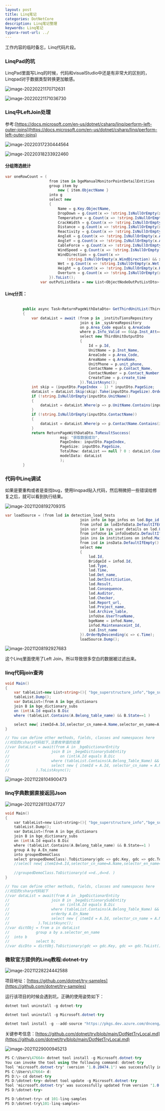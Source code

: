 ```yaml
---
layout: post
title: Linq笔记
categories: DotNetCore
description: Linq笔记整理
keywords: Linq笔记
typora-root-url: ../
---
```

工作内容的临时备忘，Linq代码片段。

### LinqPad的坑

LinqPad里面写Linq的时候，代码和visualStudio中还是有非常大的区别的，Linqpad对于数据类型转换更加敏感。

![image-20220221170712631](/images/posts/image-20220221170712631.png)



![image-20220221171036730](/images/posts/image-20220221171036730.png)



### Linq中LeftJoin处理

参考:[https://docs.microsoft.com/en-us/dotnet/csharp/linq/perform-left-outer-joins](https://docs.microsoft.com/en-us/dotnet/csharp/linq/perform-left-outer-joins)

![image-20220317230444564](/images/posts/image-20220317230444564.png)

![image-20220318233922460](/images/posts/image-20220318233922460.png)

#### 分组筛选统计

```c#
var oneRowCount = (
                    from item in bgeManualMonitorPointDetailEntities
                    group item by
                        new { item.ObjectName }
                    into g
                    select new
                    {
                        Name = g.Key.ObjectName,
                        DropDown = g.Count(x => !string.IsNullOrEmpty(x.DropDown) && x.DropDown != Activated),
                        Temperature = g.Count(x => !string.IsNullOrEmpty(x.Temperature) && x.Temperature != Activated),
                        CrackWidth = g.Count(x => !string.IsNullOrEmpty(x.CrackWidth) && x.CrackWidth != Activated),
                        Distance = g.Count(x => !string.IsNullOrEmpty(x.Distance) && x.Distance != Activated),
                        Reactivity = g.Count(x => !string.IsNullOrEmpty(x.Reactivity) && x.Reactivity != Activated),
                        AngleX = g.Count(x => !string.IsNullOrEmpty(x.AngleX) && x.AngleX != Activated),
                        AngleY = g.Count(x => !string.IsNullOrEmpty(x.AngleY) && x.AngleY != Activated),
                        CableForce = g.Count(x => !string.IsNullOrEmpty(x.CableForce) && x.CableForce != Activated),
                        WindSpeed = g.Count(x => !string.IsNullOrEmpty(x.WindSpeed) && x.WindSpeed != Activated),
                        WindDirection = g.Count(x =>
                            !string.IsNullOrEmpty(x.WindDirection) && x.WindDirection != Activated),
                        Wet = g.Count(x => !string.IsNullOrEmpty(x.Wet) && x.Wet != Activated),
                        Height = g.Count(x => !string.IsNullOrEmpty(x.Height) && x.Height != Activated),
                        Overturn = g.Count(x => !string.IsNullOrEmpty(x.Overturn) && x.Overturn != Activated),
                    }).ToList();
                var outPutListData = new List<ObjectNodeOutPutListDto>();
```



#### Linq分页：

```c#

        public async Task<ReturnPageWithDataDto> GetThirdUnitList(ThirdUnitInputDto inputDto)
        {
            var dataList = await (from p in _instituTionsRepository
                                  join q in _sysAreaRepository
                                  on p.Area_Code equals q.AreaCode
                                  where p.Info_Valid == 0&&p.Inst_Att==6
                                  select new ThirdUnitOutputDto
                                  {
                                      Id = p.Id,
                                      UnitName = p.Inst_Name,
                                      AreaCode = p.Area_Code,
                                      AreaName = q.AreaName,
                                      UnitPhone = p.unit_phone,
                                      ContactName = p.Contact_Name,
                                      ContactNumber = p.Contact_Number,
                                      CreateTime = p.create_time
                                  }).ToListAsync();
            int skip = (inputDto.PageIndex - 1) * inputDto.PageSize;
            dataList = dataList.Skip(skip).Take(inputDto.PageSize).OrderByDescending(o => o.Id).ToList();
            if (!string.IsNullOrEmpty(inputDto.UnitName))
            {
                dataList = dataList.Where(p => p.UnitName.Contains(inputDto.UnitName.Trim())).ToList();
            }
            if (!string.IsNullOrEmpty(inputDto.ContactName))
            {
                dataList = dataList.Where(p => p.ContactName.Contains(inputDto.ContactName.Trim())).ToList();
            }
            return ReturnPageWithDataDto.ToResultSuccess(
                         msg: "获取数据成功",
                         PageIndex: inputDto.PageIndex,
                         PageSize: inputDto.PageSize,
                         TotalRow: dataList == null ? 0 : dataList.Count,
                         modelData: dataList
                         );
        }
```

### 代码中Linq调试

如果是要重构或者是查找bug，使用linqpad贴入代码，然后稍微把一些错误给修复之后，就可以看到执行结果。

![image-20211208192709315](/images/posts/image-20211208192709315.png)

```c#
var loadSource = (from lod in detection_load_tests
                                  join info in bge_infos on lod.Bge_id equals (int)info.Id into lodInfoData
                                  from infod in lodInfoData.DefaultIfEmpty()
                                  join usr in sys_user_details on lod.Upload_user_id equals (int)usr.Id into infoUseData
                                  from infoUse in infoUseData.DefaultIfEmpty()
                                  join ins in institutions on infod.Maintenanceint_Id equals (int)ins.Id into insData
                                  from isd in insData.DefaultIfEmpty()
                                  select new
                                  {
                                      lod.Id,
                                      BridgeId = infod.Id,
									  lod.Type,
									  lod.Time,
									  lod.Det_name,
									  lod.DetInstitiution,
									  lod.Result,
									  lod.Consequence,
									  lod.Auditor,
									  lod.Checker,
									  lod.Report_url,
									  lod.Project_name,
									  lod.Archive_lable,
									  infoUse.UserTrueName,
									  bgeName = infod.Name,
									  infod.Maintenanceint_Id,
									  isd.Inst_name
								  }).OrderByDescending(c => c.Time);
								  loadSource.Dump();
```

![image-20211208192927683](/images/posts/image-20211208192927683.png)

这个Linq里面使用了Left Join，所以导致很多空白的数据被过滤出来。

### linq代码join查询

````c#
void Main()
{
	var tableList=new List<string>(){ "bge_superstructure_info","bge_superstructrue_info_ctn","bge_superstructrue_info_yjl","bge_superstructrue_info_xbl" };
	tableList.Dump();
	var DataList=(from A in bge_dictionars
	join B in bge_dictionary_subs
	on (int)A.Id equals B.Dic 
	where (tableList.Contains(A.Belong_table_name) && B.State==1 )

	select new{ itemId=A.Id,selector_cn_name=A.Name,selector_en_name=A.En_name,drop_down_id=B.Id,drop_down_value=B.Data_name,B.State,remark=A.Belong_table_name}).Dump();
}

// You can define other methods, fields, classes and namespaces here
//对应的csharp代码如下,注意枚举值的处理
//var DataList = await(from A in _bgeDictionarEntity
//					 join B in _begeDictionarySubEntity
//						 on (int)A.Id equals B.Dic
//					 where (tableList.Contains(A.Belong_Table_Name) && (int)B.State == 1)
//					 select new { itemId = A.Id, selector_cn_name = A.Name, selector_en_name = A.En_Name, drop_down_id = B.Id, drop_down_value = B.Data_Name, B.State, remark = A.Belong_Table_Name }
//			  ).ToListAsync();
````

![image-20211228104900473](/images/posts/image-20211228104900473.png)

### linq字典数据直接返回Json

![image-20211228113247727](/images/posts/image-20211228113247727.png)

````c
void Main()
{
	var tableList=new List<string>(){ "bge_superstructure_info","bge_superstructrue_info_ctn","bge_superstructrue_info_yjl","bge_superstructrue_info_xbl" };
	tableList.Dump();
	var DataList=(from A in bge_dictionars
	join B in bge_dictionary_subs
	on (int)A.Id equals B.Dic 
	where (tableList.Contains(A.Belong_table_name) && B.State==1 )
    group A by A.En_name
    into groupedDemoClass
    select groupedDemoClass).ToDictionary(gdc => gdc.Key, gdc => gdc.ToList()).Dump();
	//select new{ itemId=A.Id,selector_cn_name=A.Name,selector_en_name=A.En_name,drop_down_id=B.Id,drop_down_value=B.Data_name,B.State,remark=A.Belong_table_name}).Dump();
   
	//groupedDemoClass.ToDictionary(d =>d.,d=>d. )
}

// You can define other methods, fields, classes and namespaces here
//对应的csharp代码如下
//var dataList = await(from A in _bgeDictionarEntity
//					 join B in _begeDictionarySubEntity
//						 on (int)A.Id equals B.Dic
//					 where (tableList.Contains(A.Belong_Table_Name) && (int)B.State == 1)
//					 orderby A.En_Name
//					 select new { itemId = A.Id, selector_cn_name = A.Name, selector_en_name = A.En_Name, drop_down_id = B.Id, drop_down_value = B.Data_Name, B.State, remark = A.Belong_Table_Name }
//			   ).ToListAsync();
//var dictObj = from a in dataList
//			  group a by a.selector_en_name
//	into b
//			  select b;
//var dicDto = dictObj.ToDictionary(gdc => gdc.Key, gdc => gdc.ToList());
````

### 微软官方提供的Linq教程:dotnet-try

![image-20211228224442588](/images/posts/image-20211228224442588.png)

项目地址：[https://github.com/dotnet/try-samples](https://github.com/dotnet/try-samples)



运行该项目的时候会遇到坑，正确的使用姿势如下：

```c#
dotnet tool uninstall -g dotnet-try
```

```c#
dotnet tool uninstall -g Microsoft.dotnet-try
```

```c#
dotnet tool install -g --add-source "https://pkgs.dev.azure.com/dnceng/public/_packaging/dotnet-tools/nuget/v3/index.json" Microsoft.dotnet-try
```

关键参考信息：[https://github.com/dotnet/try/blob/main/DotNetTryLocal.md](https://github.com/dotnet/try/blob/main/DotNetTryLocal.md)

![image-20211229000945213](/images/posts/image-20211229000945213.png)

```c#
PS C:\Users\47664> dotnet tool install -g Microsoft.dotnet-try
You can invoke the tool using the following command: dotnet-try
Tool 'microsoft.dotnet-try' (version '1.0.20474.1') was successfully installed.
PS C:\Users\47664> d:
PS D:\> cd dotnet-try
PS D:\dotnet-try> dotnet tool update -g Microsoft.dotnet-try
Tool 'microsoft.dotnet-try' was successfully updated from version '1.0.20474.1' to version '1.0.21418.2'.
PS D:\dotnet-try>
```

```c
PS D:\dotnet-try> cd 101-linq-samples
PS D:\dotnet-try\101-linq-samples>
```

